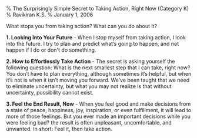 % The Surprisingly Simple Secret to Taking Action, Right Now (Category K)
% Ravikiran K.S.
% January 1, 2006

What stops you from taking action? What can you do about it?

**1. Looking Into Your Future** - When I stop myself from taking action,
I look into the future. I try to plan and predict what’s going to
happen, and not happen if I do or don't do something.

**2. How to Effortlessly Take Action** - The secret is asking yourself
the following question: What is the next smallest step that I can take,
right now? You don’t have to plan everything, although sometimes it’s
helpful, but when it’s not is when it isn’t moving you forward. We’ve
been taught that we need to eliminate uncertainty, but what you may not
realize is that without uncertainty, possibility cannot exist.

**3. Feel the End Result, Now** - When you feel good and make decisions
from a state of peace, happiness, joy, inspiration, or even fulfillment,
it will lead to more of those feelings. But you ever made an important
decisions while you were feeling bad? the result is often unpleasant,
uncomfortable, and unwanted. In short: Feel it, then take action.

